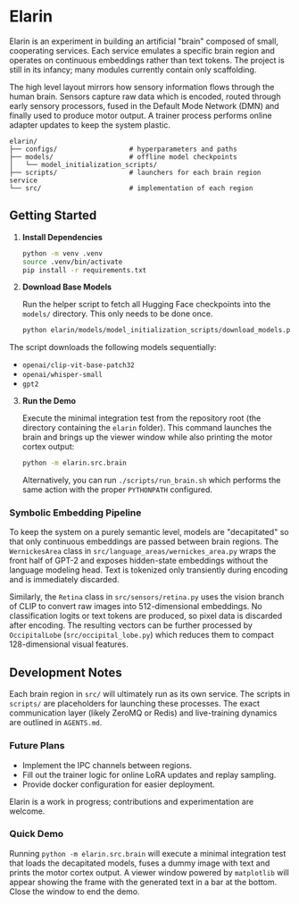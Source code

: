 # Elarin

Elarin is an experiment in building an artificial "brain" composed of small,
cooperating services. Each service emulates a specific brain region and operates
on continuous embeddings rather than text tokens. The project is still in its
infancy; many modules currently contain only scaffolding.

The high level layout mirrors how sensory information flows through the human
brain. Sensors capture raw data which is encoded, routed through early sensory
processors, fused in the Default Mode Network (DMN) and finally used to produce
motor output. A trainer process performs online adapter updates to keep the
system plastic.

```
elarin/
├── configs/                  # hyperparameters and paths
├── models/                   # offline model checkpoints
│   └── model_initialization_scripts/
├── scripts/                  # launchers for each brain region service
└── src/                      # implementation of each region
```

## Getting Started

1. **Install Dependencies**

   ```bash
   python -m venv .venv
   source .venv/bin/activate
   pip install -r requirements.txt
   ```

2. **Download Base Models**

   Run the helper script to fetch all Hugging Face checkpoints into the
   `models/` directory. This only needs to be done once.

   ```bash
   python elarin/models/model_initialization_scripts/download_models.py
   ```

The script downloads the following models sequentially:

   - `openai/clip-vit-base-patch32`
   - `openai/whisper-small`
   - `gpt2`

3. **Run the Demo**

   Execute the minimal integration test from the repository root (the
   directory containing the ``elarin`` folder). This
   command launches the brain and brings up the viewer window while also
   printing the motor cortex output:

   ```bash
   python -m elarin.src.brain
   ```

   Alternatively, you can run `./scripts/run_brain.sh` which performs the
   same action with the proper `PYTHONPATH` configured.

### Symbolic Embedding Pipeline

To keep the system on a purely semantic level, models are "decapitated"
so that only continuous embeddings are passed between brain regions. The
`WernickesArea` class in `src/language_areas/wernickes_area.py` wraps the
front half of GPT-2 and exposes hidden-state embeddings without the
language modeling head. Text is tokenized only transiently during
encoding and is immediately discarded.

Similarly, the `Retina` class in `src/sensors/retina.py` uses the vision
branch of CLIP to convert raw images into 512-dimensional embeddings. No
classification logits or text tokens are produced, so pixel data is
discarded after encoding. The resulting vectors can be further processed
by `OccipitalLobe` (`src/occipital_lobe.py`) which reduces them to
compact 128-dimensional visual features.

## Development Notes

Each brain region in `src/` will ultimately run as its own service. The scripts
in `scripts/` are placeholders for launching these processes. The exact
communication layer (likely ZeroMQ or Redis) and live-training dynamics are
outlined in `AGENTS.md`.

### Future Plans

- Implement the IPC channels between regions.
- Fill out the trainer logic for online LoRA updates and replay sampling.
- Provide docker configuration for easier deployment.

Elarin is a work in progress; contributions and experimentation are welcome.

### Quick Demo

Running ``python -m elarin.src.brain`` will execute a minimal integration
test that loads the decapitated models, fuses a dummy image with text and
prints the motor cortex output. A viewer window powered by ``matplotlib``
will appear showing the frame with the generated text in a bar at the bottom.
Close the window to end the demo.
